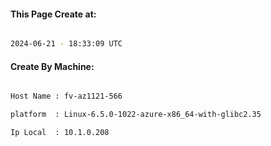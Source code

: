 
   
#### This Page Create at:

```bash

2024-06-21 - 18:33:09 UTC

```

#### Create By Machine:

```bash

Host Name : fv-az1121-566

platform  : Linux-6.5.0-1022-azure-x86_64-with-glibc2.35

Ip Local  : 10.1.0.208

```

